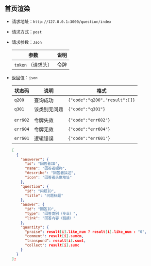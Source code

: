 ## 首页渲染

- 请求地址：`http://127.0.0.1:3000/question/index`

- 请求方式：`post` 

- 请求参数：`Json` 

  | 参数            | 说明   |
  | ------------- | ---- |
  | `token` （请求头） | 令牌   |

- 返回值：`json` 

  | 状态码      | 说明     | 格式                            |
  | -------- | ------ | ----------------------------- |
  | `q200`   | 查询成功   | `{"code":"q200","result":[]}` |
  | `q301`   | 该类别无问题 | `{"code":"q301"}`             |
  |          |        |                               |
  | `err602` | 令牌失效   | `{"code":"err602"}`           |
  | `err604` | 令牌无效   | `{"code":"err604"}`           |
  | `err601` | 逻辑错误   | `{"code":"err601"}`           |

  ```json
  [
    {
      "answerer": {
        "id": "回答者ID",
        "name": "回答者昵称",
        "describe": "回答者描述",
        "icon": "回答者头像地址"
      },
      "question": {
        "id": "问题ID",
        "title": "问题标题"
      },
      "answer": {
        "id": "回答ID",
        "type": "回答类别（专业）",
        "link": "回答内容（链接）"
      },
      "quantity": {
        "praise": result[i].like_num ? result[i].like_num : "0",
        "comment": result[i].sumcm,
        "transpond": result[i].sumt,
        "collect": result[i].sumc
      }
    }
  ];
  ```

  ​


